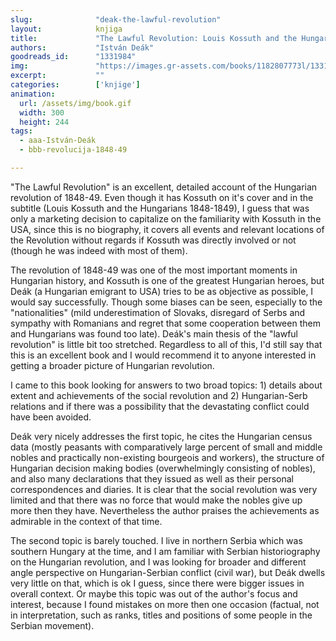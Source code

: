 ```yaml
---
slug:              "deak-the-lawful-revolution"
layout:            knjiga
title:             "The Lawful Revolution: Louis Kossuth and the Hungarians 1848-1849"
authors:           "István Deák"
goodreads_id:      "1331984"
img:               "https://images.gr-assets.com/books/1182807773l/1331984.jpg"
excerpt:           ""
categories:        ['knjige']
animation:
  url: /assets/img/book.gif
  width: 300
  height: 244
tags:
  - aaa-István-Deák
  - bbb-revolucija-1848-49

---
```


"The Lawful Revolution" is an excellent, detailed account of the Hungarian revolution of 1848-49. Even though it has 
Kossuth on it's cover and in the subtitle (Louis Kossuth and the Hungarians 1848-1849), I guess that was only a 
marketing decision to capitalize on the familiarity with Kossuth in the USA, since this is no biography, it covers all 
events and relevant locations of the Revolution without regards if Kossuth was directly involved or not (though he was 
indeed with most of them).

The revolution of 1848-49 was one of the most important moments in Hungarian history, and Kossuth is one of the greatest 
Hungarian heroes, but Deák (a Hungarian emigrant to USA) tries to be as objective as possible, I would say successfully. 
Though some biases can be seen, especially to the "nationalities" (mild underestimation of Slovaks, disregard of Serbs 
and sympathy with Romanians and regret that some cooperation between them and Hungarians was found too late). Deák's 
main thesis of the "lawful revolution" is little bit too stretched. Regardless to all of this, I'd still say that this 
is an excellent book and I would recommend it to anyone interested in getting a broader picture of Hungarian revolution.

I came to this book looking for answers to two broad topics: 1) details about extent and achievements of the social 
revolution and 2) Hungarian-Serb relations and if there was a possibility that the devastating conflict could have been 
avoided.

Deák very nicely addresses the first topic, he cites the Hungarian census data (mostly peasants with comparatively large 
percent of small and middle nobles and practically non-existing bourgeois and workers), the structure of Hungarian 
decision making bodies (overwhelmingly consisting of nobles), and also many declarations that they issued as well as 
their personal correspondences and diaries. It is clear that the social revolution was very limited and that there was 
no force that would make the nobles give up more then they have. Nevertheless the author praises the achievements as 
admirable in the context of that time.

The second topic is barely touched. I live in northern Serbia which was southern Hungary at the time, and I am familiar 
with Serbian historiography on the Hungarian revolution, and I was looking for broader and different angle perspective 
on Hungarian-Serbian conflict (civil war), but Deák dwells very little on that, which is ok I guess, since there were 
bigger issues in overall context. Or maybe this topic was out of the author's focus and interest, because I found 
mistakes on more then one occasion (factual, not in interpretation, such as ranks, titles and positions of some people 
in the Serbian movement).